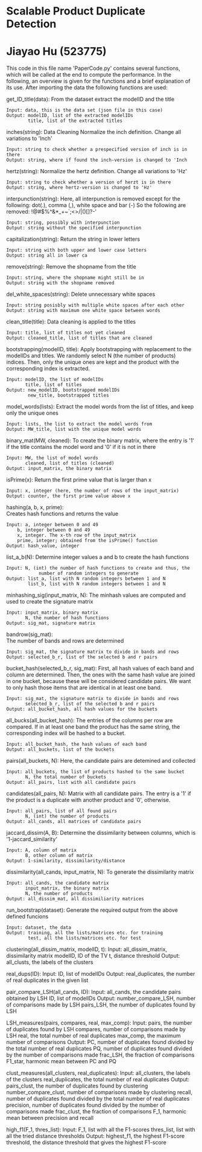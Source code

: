 # Scalable Product Duplicate Detection
# Jiayao Hu (523775)

This code in this file name 'PaperCode.py' contains several functions, which will be called at the end to 
compute the performance. In the following, an overview is given for the functions and a brief explanation of its use.
After importing the data the following functions are used:

get_ID_title(data):
    From the dataset extract the modelID and the title
    
    Input: data, this is the data set (json file in this case)
    Output: modelID, list of the extracted modelIDs
            title, list of the extracted titles

inches(string):
    Data Cleaning
    Normalize the inch definition. Change all variations to 'Inch'

    Input: string to check whether a prespecified version of inch is in there
    Output: string, where if found the inch-version is changed to 'Inch
    
hertz(string):
    Normalize the hertz definition. Change all variations to 'Hz'

    Input: string to check whether a version of herzt is in there
    Output: string, where hertz-version is changed to 'Hz'
    
interpunction(string): 
    Here, all interpunction is removed except for the following: 
    dot(.), comma (,), white space and bar (-)
    So the following are removed: !@#$%^&*_+~`;<>/|()[]?-'

    Input: string, possibly with interpunction
    Output: string without the specified interpunction
    
capitalization(string):
    Return the string in lower letters

    Input: string with both upper and lower case letters
    Output: string all in lower ca    
    
remove(string):
    Remove the shopname from the title

    Input: string, where the shopname might still be in
    Output: string with the shopname removed    
    
del_white_spaces(string):
    Delete unnecessary white spaces

    Input: string posisbly with multiple white spaces after each other
    Output: string with maximum one white space between words    
    
clean_title(title):
    Data cleaning is applied to the titles
    
    Input: title, list of titles not yet cleaned
    Output: cleaned_title, list of titles that are cleaned    
    
bootstrapping(modelID, title):
    Apply bootstrapping with replacement to the modelIDs and titles. We 
    randomly select N (the number of products) indices. Then, only the unique
    ones are kept and the product with the corresponding index is extracted.
    
    Input: modelID, the list of modelIDs
           title, list of titles
    Output: new_modelID, bootstrapped modelIDs
            new_title, bootstrapped titles   
    
model_words(lists):
    Extract the model words from the list of titles, and keep only the unique ones
    
    Input: lists, the list to extract the model words from
    Output: MW_title, list with the unique model words  
    
binary_mat(MW, cleaned):
    To create the binary matrix, where the entry is '1' if the title contains the 
    model word and '0' if it is not in there
    
    Input: MW, the list of model words
           cleaned, list of titles (cleaned)
    Output: input_matrix, the binary matrix    
    
isPrime(x):
    Return the first prime value that is larger than x

    Input: x, integer (here, the number of rows of the input_matrix)
    Output: counter, the first prime value above x    
    
hashing(a, b, x, prime):  
    Creates hash functions and returns the value 

    Input: a, integer between 0 and 49
        b, integer between 0 and 49
        x, integer. The x-th row of the input_matrix 
        prime, integer; obtained from the isPrime() function
    Output: hash_value, integer    
    
list_a_b(N):
    Determine integer values a and b to create the hash functions
    
    Input: N, (int) the number of hash functions to create and thus, the 
                number of random integers to generate 
    Output: list_a, list with N random integers between 1 and N
            list_b, list with N random integers between 1 and N    
    
minhashing_sig(input_matrix, N): 
    The minhash values are computed  and used to create the signature matrix
    
    Input: input_matrix, binary matrix 
           N, the number of hash functions
    Output: sig_mat, signature matrix    
    
bandrow(sig_mat):  
    The number of bands and rows are determined
    
    Input: sig_mat, the signature matrix to divide in bands and rows
    Output: selected_b_r, list of the selected b and r pairs    
    
bucket_hash(selected_b_r, sig_mat):
    First, all hash values of each band and column are determined. Then, 
    the ones with the same hash value are joined in one bucket, because these 
    will be considered candidate pairs. We want to only hash those items that 
    are identical in at least one band.    
    
    Input: sig_mat, the signature matrix to divide in bands and rows
           selected_b_r, list of the selected b and r pairs
    Output: all_bucket_hash, all hash values for the buckets
    
all_bucks(all_bucket_hash):
    The entries of the columns per row are compared. If in at least one band 
    the product has the same string, the corresponding index will be hashed to 
    a bucket. 
    
    Input: all_bucket_hash, the hash values of each band
    Output: all_buckets, list of the buckets    
    
pairs(all_buckets, N):
    Here, the candidate pairs are detemined and collected
    
    Input: all_buckets, the list of products hashed to the same bucket
           N, the total number of buckets
    Output: all_pairs, list with all candidate pairs
    
candidates(all_pairs, N):
    Matrix with all candidate pairs. The entry is a '1' if the product is a
    duplicate with another product and '0', otherwise.
    
    Input: all_pairs, list of all found pairs
           N, (int) the number of products 
    Output: all_cands, all matrices of candidate pairs    
    
jaccard_dissim(A, B):
    Determine the dissimilarity between columns, which is '1-jaccard_similarity'
    
    Input: A, column of matrix
           B, other column of matrix
    Output: 1-similarity, dissimilarity/distance  
    
dissimilarity(all_cands, input_matrix, N):
    To generate the dissimilarity matrix
    
    Input: all_cands, the candidate matrix
           input_matrix, the binary matrix
           N, the number of products 
    Output: all_dissim_mat, all dissimiliarity matrices  
    
run_bootstrap(dataset):
    Generate the required output from the above defined funcions
    
    Input: dataset, the data
    Output: training, all the lists/matrices etc. for training
            test, all the lists/matrices etc. for test
    
clustering(all_dissim_matrix, modelID, t):
    Input: all_dissim_matrix, dissimilarity matrix
           modelID, ID of the TV
           t, distance threshold
    Output: all_clusts, the labels of the clusters
    
real_dups(ID):
    Input: ID, list of modelIDs
    Output: real_duplicates, the number of real duplicates in the given list
    
pair_compare_LSH(all_cands, ID):
    Input:  all_cands, the candidate pairs obtained by LSH 
            ID, list of modelIDs
    Output: number_compare_LSH, number of comparisons made by LSH 
            pairs_LSH, the number of duplicates found by LSH 
    
LSH_measures(pairs, compares, real, max_comp):
    Input:  pairs, the number of duplicates found by LSH 
            compares, number of comparisons made by LSH 
            real, the total number of real duplicates 
            max_comp, the maximum number of comparisons
    Output: PC, number of duplicates found divided by the total number of real duplicates 
            PQ, number of duplicates found divided by the number of comparisons made 
            frac_LSH, the fraction of comparisons
            F1_star, harmonic mean between PC and PQ

clust_measures(all_clusters, real_duplicates):
    Input:  all_clusters, the labels of the clusters
            real_duplicates, the total number of real duplicates
    Output: pairs_clust, the number of duplicates found by clustering 
            number_compare_clust, number of comparisons made by clustering
            recall, number of duplicates found divided by the total number of real duplicates 
            precision, number of duplicates found divided by the number of comparisons made 
            frac_clust, the fraction of comparisons 
            F_1, harmonic mean between precision and recall
    
high_f1(F_1, thres_list):
    Input: F_1, list with all the F1-scores 
           thres_list, list with all the tried distance thresholds
    Output: highest_f1, the highest F1-score
            threshold, the distance threshold that gives the highest F1-score
    
    
